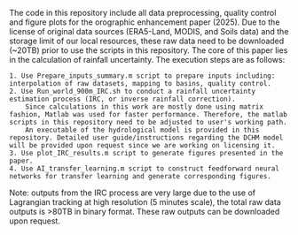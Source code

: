 The code in this repository include all data preprocessing, quality control and figure plots for the orographic enhancement paper (2025).
Due to the license of original data sources (ERA5-Land, MODIS, and Soils data) and the storage limit of our local resources, these raw data need to be downloaded (~20TB) prior to use the scripts in this repository.
The core of this paper lies in the calculation of rainfall uncertainty. The execution steps are as follows:

    1. Use Prepare_inputs_summary.m script to prepare inputs including: interpolation of raw datasets, mapping to basins, quality control.
    2. Use Run_world_900m_IRC.sh to conduct a rainfall uncertainty estimation process (IRC, or inverse rainfall correction). 
        Since calculations in this work are mostly done using matrix fashion, Matlab was used for faster performance. Therefore, the matlab scripts in this repository need to be adjusted to user's working path.
        An executable of the hydrological model is provided in this repository. Detailed user guide/instructions regarding the DCHM model will be provided upon request since we are working on licensing it. 
    3. Use plot_IRC_results.m script to generate figures presented in the paper.
    4. Use AI_transfer_learning.m script to construct feedforward neural networks for transfer learning and generate corresponding figures. 

Note: outputs from the IRC process are very large due to the use of Lagrangian tracking at high resolution (5 minutes scale), the total raw data outputs is >80TB in binary format. These raw outputs can be downloaded upon request.
